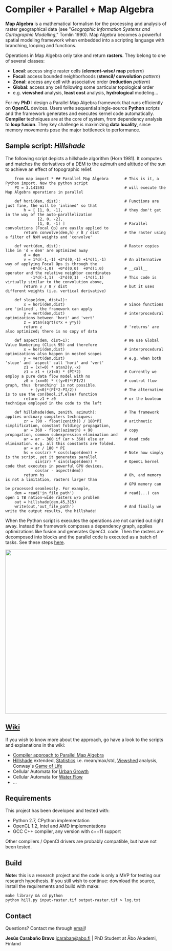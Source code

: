# Compiler + Parallel + Map Algebra
**Map Algebra** is a mathematical formalism for the processing and analysis of raster geographical data (see "*Geographic Information Systems and Cartographic Modelling*," Tomlin 1990). Map Algebra becomes a powerful spatial modeling framework when embedded into a scripting language with branching, looping and functions.

Operations in Map Algebra only take and return **rasters**. They belong to one of several classes:
* **Local**: access single raster cells (**element-wise/ map** *pattern*)
* **Focal**: access bounded neighborhoods (**stencil/ convolution** *pattern*)
* **Zonal**: access any cell with associative order (**reduction** *pattern*)
* **Global**: access any cell following some particular topological order
 * e.g. **viewshed** analysis, **least cost** analysis, **hydrological** modeling...

For my **PhD** I design a Parallel Map Algebra framework that runs efficiently on **OpenCL** devices. Users write sequential single-source **Python** scripts and the framework generates and executes kernel code automatically. **Compiler** techniques are at the core of system, from dependency analysis to **loop fusion**. They key challenge is maximizing **data locality**, since memory movements pose the major bottleneck to performance.

## Sample script: *Hillshade*
The following script depicts a hillshade algorithm (Horn 1981). It computes and matches the derivatives of a DEM to the azimuth and altitude of the sun to achieve an effect of topographic relief.

```{.py}
	from map import * ## Parallel Map Algebra		# This is it, a Python import. Now the python script
	PI = 3.141593									# will execute the Map Algebra operations in parallel

	def hori(dem, dist):							# Functions are just fine, the will be 'inlined' so that
		h = [ [1, 0, -1],							# they don't get in the way of the auto-parallelization
			  [2, 0, -2],
			  [1, 0, -1] ]							# Parallel convolutions (Focal Op) are easily applied to
		return convolve(dem,h) / 8 / dist			# the raster using a filter of NxM weights and 'convolve'

	def vert(dem, dist):							# Raster copies like in 'd = dem' are optimized away
		d = dem
		v = 1*d(-1,-1) +2*d(0,-1) +1*d(1,-1)		# An alternative way of applying Focal Ops is through the
		   +0*d(-1,0)  +0*d(0,0)  +0*d(1,0)			# __call__ operator and the relative neighbor coordinates
		   -1*d(-1,1)  -2*d(0,1)  -1*d(1,1)			# This code is virtually similar to the convolution above,
		return v / 8 / dist 						# but it uses different weights (i.e. vertical derivative)

	def slope(dem, dist=1):							
		x = hori(dem,dist)							# Since functions are 'inlined', the framework can apply
		y = vert(dem,dist)							# interprocedural optimizations between 'hori' and 'vert'
		z = atan(sqrt(x*x + y*y))
		return z									# 'returns' are also optimized; there is no copy of data

	def aspect(dem, dist=1):						# We use Global Value Numbering (Click 95) and therefore
		x = hori(dem,dist)							# interprocedural optimizations also happen in nested scopes
		y = vert(dem,dist)							# e.g. when both 'slope' and 'aspect' call 'hori' and 'vert'
		z1 = (x!=0) * atan2(y,-x)
		z1 = z1 + (z1<0) * (PI*2)					# Currently we employ a pure data flow model with no
		z0 = (x==0) * ((y>0)*(PI/2)					# control flow graph, thus 'branching' is not possible.
		   + (y<0)*(PI*2-PI/2))						# The alternative is to use the con(bool,if,else) function
		return z1 + z0								# or the boolean technique employed in the code to the left

	def hillshade(dem, zenith, azimuth):			# The framework applies ordinary compilers techniques:
		zr = (90 - float(zenith)) / 180*PI			# arithmetic simplification, constant folding/ propagation,
		ar = 360 - float(azimuth) + 90				# copy propagation, common subexpression elimination and
		ar = ar - 360 if (ar > 360) else ar			# dead code elimination. e.g. all this constants are folded.
		ar = ar / 180 * PI 							
		hs = cos(zr) * cos(slope(dem)) +			# Note how simply is the script, yet it generates parallel
			 sin(zr) * sin(slope(dem)) *			# OpenCL kernel code that executes in powerful GPU devices.
			 cos(ar - aspect(dem))
		return hs									# Oh, and memory is not a limitation, rasters larger than
													# GPU memory can be processed seamlessly. For example,
	dem = read('in_file_path')						# read(...) can open 1 TB nation-wide rasters w/o problem
	out = hillshade(dem,45,315)
	write(out,'out_file_path')						# And finally we write the output results, the hillshade!
```
When the Python script is executes the operations are not carried out right away. Instead the framework composes a dependency graph, applies optimizations like fusion and generates OpenCL code. Then the rasters are decomposed into blocks and the parallel code is executed as a batch of tasks.
See these steps [here](https://github.com/jcaraban/map/wiki/Hillshade).

<img src="https://raw.githubusercontent.com/wiki/jcaraban/map/hill-image.png" width="512">

## [Wiki](https://github.com/jcaraban/map/wiki)
If you wish to know more about the approach, go have a look to the scripts and explanations in the wiki:
* [Compiler approach to Parallel Map Algebra](github.com/jcaraban/map/wiki/Compiler)
* [Hillshade](github.com/jcaraban/map/wiki/Hillshade) extended, [Statistics](github.com/jcaraban/map/wiki/Statistics) i.e. mean/max/std, [Viewshed](github.com/jcaraban/map/wiki/Viewshed) analysis, Conway's [Game of Life](github.com/jcaraban/map/wiki/Life)
* Cellular Automata for [Urban Growth](github.com/jcaraban/map/wiki/Urban)
* Cellular Automata for [Water Flow](github.com/jcaraban/map/wiki/WaterFlow)
* ...

## Requirements
This project has been developed and tested with:

* Python 2.7, CPython implementation
* OpenCL 1.2, Intel and AMD implementations
* GCC C++ compiler, any version with c++11 support

Other compilers / OpenCl drivers are probably compatible, but have not been tested.

## Build
**Note:** this is a research project and the code is only a MVP for testing our research hypothesis. If you still wish to continue: download the source, install the requirements and build with make:
```
make library && cd python
python hill.py input-raster.tif output-raster.tif > log.txt
```
## Contact
Questions? Contact me through [email](mailto:jcaraban@abo.fi)!

**Jesús Carabaño Bravo** <jcaraban@abo.fi> | PhD Student at Åbo Akademi, Finland  
